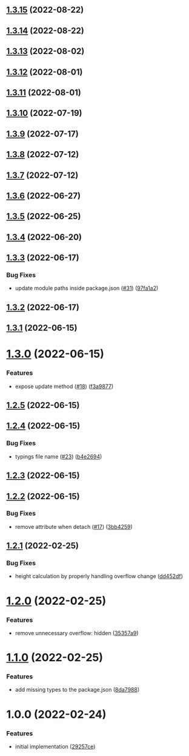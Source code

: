 ## [1.3.15](https://github.com/FRSOURCE/autoresize-textarea/compare/v1.3.14...v1.3.15) (2022-08-22)

## [1.3.14](https://github.com/FRSOURCE/autoresize-textarea/compare/v1.3.13...v1.3.14) (2022-08-22)

## [1.3.13](https://github.com/FRSOURCE/autoresize-textarea/compare/v1.3.12...v1.3.13) (2022-08-02)

## [1.3.12](https://github.com/FRSOURCE/autoresize-textarea/compare/v1.3.11...v1.3.12) (2022-08-01)

## [1.3.11](https://github.com/FRSOURCE/autoresize-textarea/compare/v1.3.10...v1.3.11) (2022-08-01)

## [1.3.10](https://github.com/FRSOURCE/autoresize-textarea/compare/v1.3.9...v1.3.10) (2022-07-19)

## [1.3.9](https://github.com/FRSOURCE/autoresize-textarea/compare/v1.3.8...v1.3.9) (2022-07-17)

## [1.3.8](https://github.com/FRSOURCE/autoresize-textarea/compare/v1.3.7...v1.3.8) (2022-07-12)

## [1.3.7](https://github.com/FRSOURCE/autoresize-textarea/compare/v1.3.6...v1.3.7) (2022-07-12)

## [1.3.6](https://github.com/FRSOURCE/autoresize-textarea/compare/v1.3.5...v1.3.6) (2022-06-27)

## [1.3.5](https://github.com/FRSOURCE/autoresize-textarea/compare/v1.3.4...v1.3.5) (2022-06-25)

## [1.3.4](https://github.com/FRSOURCE/autoresize-textarea/compare/v1.3.3...v1.3.4) (2022-06-20)

## [1.3.3](https://github.com/FRSOURCE/autoresize-textarea/compare/v1.3.2...v1.3.3) (2022-06-17)


### Bug Fixes

* update module paths inside package.json ([#31](https://github.com/FRSOURCE/autoresize-textarea/issues/31)) ([97fa1a2](https://github.com/FRSOURCE/autoresize-textarea/commit/97fa1a2ddf70bdc730b728c94d0247c034d7fe1f))

## [1.3.2](https://github.com/FRSOURCE/autoresize-textarea/compare/v1.3.1...v1.3.2) (2022-06-17)

## [1.3.1](https://github.com/FRSOURCE/autoresize-textarea/compare/v1.3.0...v1.3.1) (2022-06-15)

# [1.3.0](https://github.com/FRSOURCE/autoresize-textarea/compare/v1.2.5...v1.3.0) (2022-06-15)


### Features

* expose update method ([#18](https://github.com/FRSOURCE/autoresize-textarea/issues/18)) ([f3a9877](https://github.com/FRSOURCE/autoresize-textarea/commit/f3a9877d895e05b9a2911bfb84b16d97d2091356))

## [1.2.5](https://github.com/FRSOURCE/autoresize-textarea/compare/v1.2.4...v1.2.5) (2022-06-15)

## [1.2.4](https://github.com/FRSOURCE/autoresize-textarea/compare/v1.2.3...v1.2.4) (2022-06-15)


### Bug Fixes

* typings file name ([#23](https://github.com/FRSOURCE/autoresize-textarea/issues/23)) ([b4e2694](https://github.com/FRSOURCE/autoresize-textarea/commit/b4e2694e5abfad0b0fdc7d1413099c993fc2897d))

## [1.2.3](https://github.com/FRSOURCE/autoresize-textarea/compare/v1.2.2...v1.2.3) (2022-06-15)

## [1.2.2](https://github.com/FRSOURCE/autoresize-textarea/compare/v1.2.1...v1.2.2) (2022-06-15)


### Bug Fixes

* remove attribute when detach ([#17](https://github.com/FRSOURCE/autoresize-textarea/issues/17)) ([3bb4259](https://github.com/FRSOURCE/autoresize-textarea/commit/3bb42590c6be75f537cdd78ae96c1eb3d02d78ab))

## [1.2.1](https://github.com/FRSOURCE/autoresize-textarea/compare/v1.2.0...v1.2.1) (2022-02-25)


### Bug Fixes

* height calculation by properly handling overflow change ([dd452df](https://github.com/FRSOURCE/autoresize-textarea/commit/dd452dfbe528e5671aa193c5889c41f7f40bc06b))

# [1.2.0](https://github.com/FRSOURCE/autoresize-textarea/compare/v1.1.0...v1.2.0) (2022-02-25)


### Features

* remove unnecessary overflow: hidden ([35357a9](https://github.com/FRSOURCE/autoresize-textarea/commit/35357a97718bce35b47b237ba04b82ae40cc287c))

# [1.1.0](https://github.com/FRSOURCE/autoresize-textarea/compare/v1.0.0...v1.1.0) (2022-02-25)


### Features

* add missing types to the package.json ([8da7988](https://github.com/FRSOURCE/autoresize-textarea/commit/8da79881fdace4ab1a0355f924d4f79bc5ff7974))

# 1.0.0 (2022-02-24)


### Features

* initial implementation ([29257ce](https://github.com/FRSOURCE/autoresize-textarea/commit/29257ce503c958e596195cabd20a94396d9a7eb4))

